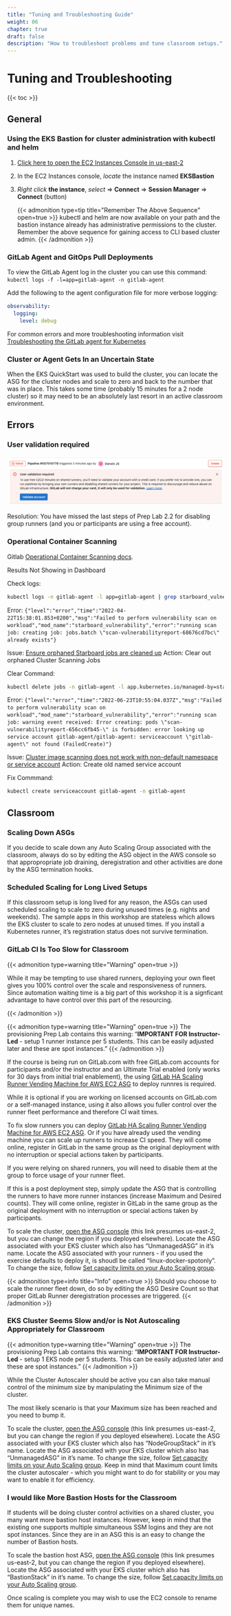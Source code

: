 ```yaml
---
title: "Tuning and Troubleshooting Guide"
weight: 06
chapter: true
draft: false
description: "How to troubleshoot problems and tune classroom setups."
---
```


# Tuning and Troubleshooting

{{< toc >}}

## General

### Using the EKS Bastion for cluster administration with kubectl and helm

1. [Click here to open the EC2 Instances Console in us-east-2](https://us-east-2.console.aws.amazon.com/ec2/v2/home?region=us-east-2#Instances:instanceState=running)

2. In the EC2 Instances console, *locate* the instance named **EKSBastion**

3. *Right click* **the instance**, *select* => **Connect**  => **Session Manager** => **Connect** (button)

   {{< admonition type=tip title="Remember The Above Sequence" open=true >}}
   kubectl and helm are now available on your path and the bastion instance already has administrative permissions to the cluster. Remember the above sequence for gaining access to CLI based cluster admin.
   {{< /admonition >}}

### GitLab Agent and GitOps Pull Deployments

To view the GitLab Agent log in the cluster you can use this command: `kubectl logs -f -l=app=gitlab-agent -n gitlab-agent`

Add the following to the agent configuration file for more verbose logging:

```yaml
observability:
  logging:
    level: debug
```

For common errors and more troubleshooting information visit [Troubleshooting the GitLab agent for Kubernetes](https://docs.gitlab.com/ee/user/clusters/agent/troubleshooting.html)

### Cluster or Agent Gets In an Uncertain State

When the EKS QuickStart was used to build the cluster, you can locate the ASG for the cluster nodes and scale to zero and back to the number that was in place. This takes some time (probably 15 minutes for a 2 node cluster) so it may need to be an absolutely last resort in an active classroom environment.

## Errors

### User validation required

![error-uservalidation](images/error-uservalidation.png)

Resolution: You have missed the last steps of Prep Lab 2.2 for disabling group runners (and you or participants are using a free account).

### Operational Container Scanning

Gitlab [Operational Container Scanning docs](https://docs.gitlab.com/ee/user/clusters/agent/vulnerabilities.html#enable-operational-container-scanning).

Results Not Showing in Dashboard

Check logs:

```bash
kubectl logs -n gitlab-agent -l app=gitlab-agent | grep starboard_vulnerability | tail
```

Error: `{"level":"error","time":"2022-04-22T15:38:01.853+0200","msg":"Failed to perform vulnerability scan on workload","mod_name":"starboard_vulnerability","error":"running scan job: creating job: jobs.batch \"scan-vulnerabilityreport-68676cd7bc\" already exists"}` 

Issue:  [Ensure orphaned Starboard jobs are cleaned up](https://gitlab.com/gitlab-org/gitlab/-/issues/362016)
Action: Clear out orphaned Cluster Scanning Jobs

Clear Command:

```bash
kubectl delete jobs -n gitlab-agent -l app.kubernetes.io/managed-by=starboard
```

Error: `{"level":"error","time":"2022-06-23T10:55:04.037Z","msg":"Failed to perform vulnerability scan on workload","mod_name":"starboard_vulnerability","error":"running scan job: warning event received: Error creating: pods \"scan-vulnerabilityreport-656cc6fb45-\" is forbidden: error looking up service account gitlab-agent/gitlab-agent: serviceaccount \"gitlab-agent\" not found (FailedCreate)"}`

Issue:  [Cluster image scanning does not work with non-default namespace or service account](https://gitlab.com/gitlab-org/gitlab/-/issues/361972)
Action: Create old named service account

Fix Commmand:

```bash
kubectl create serviceaccount gitlab-agent -n gitlab-agent
```

## Classroom

### Scaling Down ASGs

If you decide to scale down any Auto Scaling Group associated with the classroom, always do so by editing the ASG object in the AWS console so that appropropriate job draining, deregistration and other activities are done by the ASG termination hooks.

### Scheduled Scaling for Long Lived Setups

If this classroom setup is long lived for any reason, the ASGs can used scheduled scaling to scale to zero during unused times (e.g. nights and weekends). The sample apps in this workshop are stateless which allows the EKS cluster to scale to zero nodes at unused times. If you install a Kubernetes runner, it’s registration status does not survive termination.

### GitLab CI Is Too Slow for Classroom

{{< admonition type=warning title="Warning" open=true >}}

While it may be tempting to use shared runners, deploying your own fleet gives you 100% control over the scale and responsiveness of runners. Since automation waiting time is a big part of this workshop it is a signficant advantage to have control over this part of the resourcing.

{{< /admonition >}}

{{< admonition type=warning title="Warning" open=true >}}
The provisioning Prep Lab contains this warning: “**IMPORTANT FOR Instructor-Led** - setup 1 runner instance per 5 students. This can be easily adjusted later and these are spot instances.”
{{< /admonition >}}

If the course is being run on GitLab.com with free GitLab.com accounts for participants and/or the instructor and an Ultimate Trial enabled (only works for 30 days from initial trial enablement), the using  [GitLab HA Scaling Runner Vending Machine for AWS EC2 ASG](https://gitlab.com/guided-explorations/aws/gitlab-runner-autoscaling-aws-asg/) to deploy runnres is required.

While it is optional if you are working on licensed accounts on GitLab.com or a self-managed instance, using it also allows you fuller control over the runner fleet performance and therefore CI wait times.

To fix slow runners you can deploy  [GitLab HA Scaling Runner Vending Machine for AWS EC2 ASG](https://gitlab.com/guided-explorations/aws/gitlab-runner-autoscaling-aws-asg/). Or if you have already used the vending machine you can scale up runners to increase CI speed. They will come online, register in GitLab in the same group as the original deployment with no interruption or special actions taken by participants. 

If you were relying on shared runners, you will need to disable them at the group to force usage of your runner fleet.

If this is a post deployment step, simply update the ASG that is controlling the runners to have more runner instances (increase Maximum and Desired counts). They will come online, register in GitLab in the same group as the original deployment with no interruption or special actions taken by participants.

To scale the cluster, [open the ASG console](https://us-east-2.console.aws.amazon.com/ec2autoscaling/home?region=us-east-2#/details) (this link presumes us-east-2, but you can change the region if you deployed elsewhere). Locate the ASG associated with your EKS cluster which also has “UnmanagedASG” in it’s name. Locate the ASG associated with your runners - if you used the exercise defaults to deploy it, is shoudl be called “linux-docker-spotonly”. To change the size, follow [Set capacity limits on your Auto Scaling group](https://docs.aws.amazon.com/autoscaling/ec2/userguide/asg-capacity-limits.html). 

{{< admonition type=info title="Info" open=true >}}
Should you choose to scale the runner fleet down, do so by editing the ASG Desire Count so that proper GitLab Runner deregistration processes are triggered.
{{< /admonition >}}

### EKS Cluster Seems Slow and/or is Not Autoscaling Appropriately for Classroom

{{< admonition type=warning title="Warning" open=true >}}
The provisioning Prep Lab contains this warning: “**IMPORTANT FOR Instructor-Led** - setup 1 EKS node per 5 students. This can be easily adjusted later and these are spot instances.”
{{< /admonition >}}

While the Cluster Autoscaler should be active you can also take manual control of the minimum size by manipulating the Minimum size of the cluster. 

The most likely scenario is that your Maximum size has been reached and you need to bump it. 

To scale the cluster, [open the ASG console](https://us-east-2.console.aws.amazon.com/ec2autoscaling/home?region=us-east-2#/details) (this link presumes us-east-2, but you can change the region if you deployed elsewhere). Locate the ASG associated with your EKS cluster which also has “NodeGroupStack” in it’s name. Locate the ASG associated with your EKS cluster which also has “UnmanagedASG” in it’s name. To change the size, follow [Set capacity limits on your Auto Scaling group](https://docs.aws.amazon.com/autoscaling/ec2/userguide/asg-capacity-limits.html). Keep in mind that Maximum count limits the cluster autoscaler - which you might want to do for stability or you may want to enable it for efficiency. 

### I would like More Bastion Hosts for the Classroom

If students will be doing cluster control activities on a shared cluster, you many want more bastion host instances. However, keep in mind that the existing one supports multiple simultaneous SSM logins and they are not spot instances. Since they are in an ASG this is an easy to change the number of Bastion hosts.

To scale the bastion host ASG, [open the ASG console](https://us-east-2.console.aws.amazon.com/ec2autoscaling/home?region=us-east-2#/details) (this link presumes us-east-2, but you can change the region if you deployed elsewhere). Locate the ASG associated with your EKS cluster which also has “BastionStack” in it’s name. To change the size, follow [Set capacity limits on your Auto Scaling group](https://docs.aws.amazon.com/autoscaling/ec2/userguide/asg-capacity-limits.html). 

Once scaling is complete you may wish to use the EC2 console to rename them for unique names.
